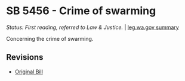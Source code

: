 # SB 5456 - Crime of swarming
*Status: First reading, referred to Law & Justice.* | [leg.wa.gov summary](https://app.leg.wa.gov/billsummary?BillNumber=5456&Year=2021)

Concerning the crime of swarming.

## Revisions
* [Original Bill](1/)